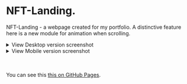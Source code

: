 # NFT-Landing.
NFT-Landing - a webpage created for my portfolio. 
A distinctive feature here is a new module for animation when scrolling.

<!-- Ctrl + Shift + V => view this file in VS Code -->

<details>
<summary>View Desktop version screenshot</summary>
  <img src="readmeFiles/preview.png" />
</details>

<details>
<summary>View Mobile version screenshot</summary>
  <img src="readmeFiles/MOBpreview.png" width=50% />
</details>
<br>
<br>

You can see this [this on GitHub Pages].

[this on GitHub Pages]: https://ulyanov-programmer.github.io/NFT-Landing/NFT-Landing